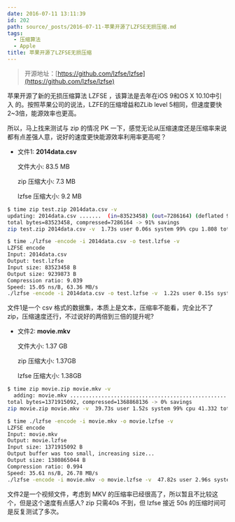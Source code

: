 ```yaml
---
date: 2016-07-11 13:11:39
id: 202
path: source/_posts/2016-07-11-苹果开源了LZFSE无损压缩.md
tags:
  - 压缩算法
  - Apple
title: 苹果开源了LZFSE无损压缩
---
```


> 开源地址：[https://github.com/lzfse/lzfse](https://github.com/lzfse/lzfse)

苹果开源了新的无损压缩算法 LZFSE ，该算法是去年在iOS 9和OS X 10.10中引入 的。按照苹果公司的说法，LZFE的压缩增益和ZLib level 5相同，但速度要快2~3倍，能源效率也更高。

所以，马上找来测试与 zip 的情况 PK 一下，感觉无论从压缩速度还是压缩率来说都有点差强人意，说好的速度更快能源效率利用率更高呢？

- 文件1: **2014data.csv**
  
  文件大小: 83.5 MB
  
  zip 压缩大小: 7.3 MB 
  
  lzfse 压缩大小: 9.2 MB

```bash
$ time zip test.zip 2014data.csv -v
updating: 2014data.csv .......	(in=83523458) (out=7286164) (deflated 91%)
total bytes=83523458, compressed=7286164 -> 91% savings
zip test.zip 2014data.csv -v  1.73s user 0.06s system 99% cpu 1.808 total

$ time ./lzfse -encode -i 2014data.csv -o test.lzfse -v
LZFSE encode
Input: 2014data.csv
Output: test.lzfse
Input size: 83523458 B
Output size: 9239873 B
Compression ratio: 9.039
Speed: 15.05 ns/B, 63.36 MB/s
./lzfse -encode -i 2014data.csv -o test.lzfse -v  1.22s user 0.15s system 98% cpu 1.393 total
```

文件1是一个 csv 格式的数据集，本质上是文本，压缩率不能看，完全比不了 zip，压缩速度还行，不过说好的两倍到三倍的提升呢?

- 文件2: **movie.mkv**

  文件大小: 1.37 GB

  zip 压缩大小: 1.37GB

  lzfse 压缩大小: 1.38GB

```bash
$ time zip movie.zip movie.mkv -v                  
  adding: movie.mkv ...................................................................................................................................	(in=1371915092) (out=1368868136) (deflated 0%)
total bytes=1371915092, compressed=1368868136 -> 0% savings
zip movie.zip movie.mkv -v  39.73s user 1.52s system 99% cpu 41.332 total

$ time ./lzfse -encode -i movie.mkv -o movie.lzfse -v
LZFSE encode
Input: movie.mkv
Output: movie.lzfse
Input size: 1371915092 B
Output buffer was too small, increasing size...
Output size: 1380865044 B
Compression ratio: 0.994
Speed: 35.61 ns/B, 26.78 MB/s
./lzfse -encode -i movie.mkv -o movie.lzfse -v  47.82s user 2.96s system 95% cpu 53.343 total
```

文件2是一个视频文件，考虑到 MKV 的压缩率已经很高了，所以暂且不比较这个，但是这个速度有点感人? zip 只需40s 不到，但 lzfse 接近 50s 的压缩时间可是反复测试了多次。
